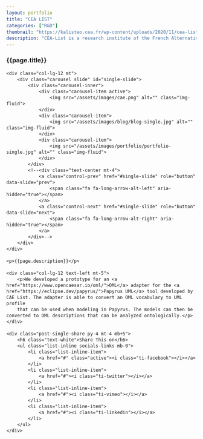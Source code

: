 ```yaml
---
layout: portfolio
title: "CEA LIST"
categories: ["R&D"]
thumbnail: "https://kalisteo.cea.fr/wp-content/uploads/2020/11/cea-list-logo.jpg"
description: "CEA-List is a research institute of the French Alternative Energies and Atomic Energy Commission."
---
```

<div class="col-lg-8 text-center">
	<h3 class="mb-3 mt">{{page.title}}</h3>

	<div class="col-lg-12 mt">
		<div class="carousel slide" id="single-slide">
			<div class="carousel-inner">
				<div class="carousel-item active">
					<img src="/assets/images/cae.png" alt="" class="img-fluid">
				</div>
				<div class="carousel-item">
					<img src="/assets/images/blog/blog-single.jpg" alt="" class="img-fluid">
				</div>
				<div class="carousel-item">
					<img src="/assets/images/portfolio/portfolio-single.jpg" alt="" class="img-fluid">
				</div>
			</div>
			<!--<div class="text-center mt-4">
				<a class="control-prev" href="#single-slide" role="button" data-slide="prev">
					<span class="fa fa-long-arrow-alt-left" aria-hidden="true"></span>
				</a>
				<a class="control-next" href="#single-slide" role="button" data-slide="next">
					<span class="fa fa-long-arrow-alt-right" aria-hidden="true"></span>
				</a>
			</div>-->
		</div>
	</div>

	<p>{{page.description}}</p>

	<div class="col-lg-12 text-left mt-5">
		<p>We developed a prototype for an <a href="https://www.opencaesar.io/oml/">OML</a> adapter for the <a href="https://eclipse.dev/papyrus/">Papyrus UML</a> tool developed by CAE List. The adapter is able to convert an OML vocabulary to UML profile
		that can be used when modeling in Papyrus. The models can then be converted to OML descriptions that can be analyzed ontologically.</p>
	</div>

	<div class="post-single-share py-4 mt-4 mb+5">
		<h6 class="text-white">Share This on</h6>
		<ul class="list-inline socials-links mb-0">
			<li class="list-inline-item">
				<a href="#" class="active"><i class="ti-facebook"></i></a>
			</li>
			<li class="list-inline-item">
				<a href="#"><i class="ti-twitter"></i></a>
			</li>
			<li class="list-inline-item">
				<a href="#"><i class="ti-vimeo"></i></a>
			</li>
			<li class="list-inline-item">
				<a href="#"><i class="ti-linkedin"></i></a>
			</li>
		</ul>
	</div>
</div>

